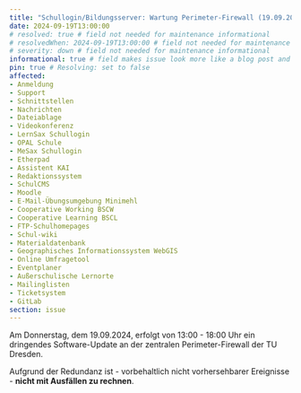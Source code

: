 ```yaml
---
title: "Schullogin/Bildungsserver: Wartung Perimeter-Firewall (19.09.2024, 13:00 - 18:00 Uhr)"
date: 2024-09-19T13:00:00
# resolved: true # field not needed for maintenance informational
# resolvedWhen: 2024-09-19T13:00:00 # field not needed for maintenance informational
# severity: down # field not needed for maintenance informational
informational: true # field makes issue look more like a blog post and removes any references to downtime length
pin: true # Resolving: set to false
affected:
- Anmeldung
- Support
- Schnittstellen
- Nachrichten
- Dateiablage
- Videokonferenz
- LernSax Schullogin
- OPAL Schule
- MeSax Schullogin
- Etherpad
- Assistent KAI
- Redaktionssystem
- SchulCMS
- Moodle
- E-Mail-Übungsumgebung Minimehl
- Cooperative Working BSCW
- Cooperative Learning BSCL
- FTP-Schulhomepages
- Schul-wiki
- Materialdatenbank
- Geographisches Informationssystem WebGIS
- Online Umfragetool
- Eventplaner
- Außerschulische Lernorte
- Mailinglisten
- Ticketsystem
- GitLab
section: issue
---
```


Am Donnerstag, dem 19.09.2024, erfolgt von 13:00 - 18:00 Uhr ein dringendes Software-Update an der zentralen Perimeter-Firewall der TU Dresden.

Aufgrund der Redundanz ist - vorbehaltlich nicht vorhersehbarer Ereignisse - **nicht mit Ausfällen zu rechnen**.
